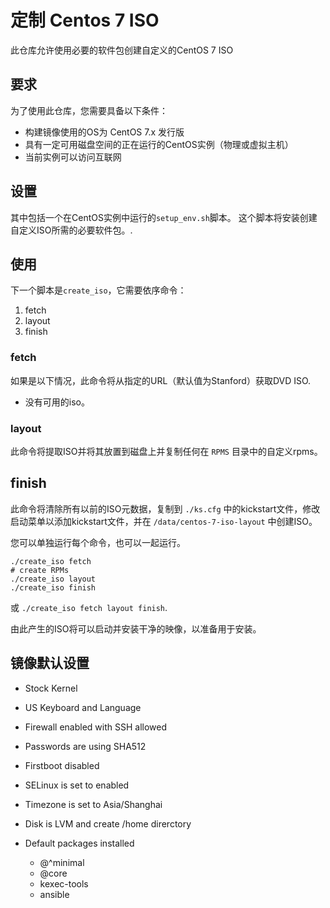 # 定制 Centos 7 ISO

此仓库允许使用必要的软件包创建自定义的CentOS 7 ISO

## 要求

为了使用此仓库，您需要具备以下条件：

 * 构建镜像使用的OS为 CentOS 7.x 发行版
 * 具有一定可用磁盘空间的正在运行的CentOS实例（物理或虚拟主机）
 * 当前实例可以访问互联网

## 设置

其中包括一个在CentOS实例中运行的`setup_env.sh`脚本。 这个脚本将安装创建自定义ISO所需的必要软件包。.

## 使用

下一个脚本是`create_iso`，它需要依序命令：

 1. fetch
 2. layout
 3. finish

### fetch

如果是以下情况，此命令将从指定的URL（默认值为Stanford）获取DVD ISO.

 * 没有可用的iso。

### layout

此命令将提取ISO并将其放置到磁盘上并复制任何在 `RPMS` 目录中的自定义rpms。

## finish

此命令将清除所有以前的ISO元数据，复制到 `./ks.cfg` 中的kickstart文件，修改启动菜单以添加kickstart文件，并在 `/data/centos-7-iso-layout` 中创建ISO。

您可以单独运行每个命令，也可以一起运行。

    ./create_iso fetch
    # create RPMs
    ./create_iso layout
    ./create_iso finish

或 `./create_iso fetch layout finish`.

由此产生的ISO将可以启动并安装干净的映像，以准备用于安装。

## 镜像默认设置

* Stock Kernel
* US Keyboard and Language
* Firewall enabled with SSH allowed
* Passwords are using SHA512
* Firstboot disabled
* SELinux is set to enabled
* Timezone is set to Asia/Shanghai
* Disk is LVM and create /home direrctory
* Default packages installed

   * @^minimal
   * @core
   * kexec-tools
   * ansible
